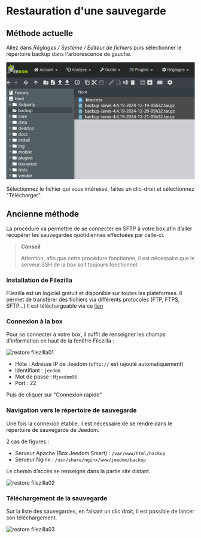# Restauration d'une sauvegarde

## Méthode actuelle

Allez dans *Réglages / Système / Editeur de fichiers* puis sélectionner le répertoire backup dans l'arborescence de gauche.

![restore editeur01](images/restore-editeur01.png)

Sélectionnez le fichier qui vous intéresse, faites un clic-droit et sélectionnez "Télécharger".

## Ancienne méthode

La procédure va permettre de se connecter en SFTP à votre box afin d’aller récupérer les sauvegardes quotidiennes effectuées par celle-ci.

> **Conseil**
>
> Attention, afin que cette procédure fonctionne, il est nécessaire que le serveur SSH de la box soit toujours fonctionnel.

### Installation de Filezilla

Filezilla est un logiciel gratuit et disponible sur toutes les plateformes. Il permet de transférer des fichiers via différents protocoles (FTP, FTPS, SFTP…​) Il est téléchargeable via ce [lien](https://filezilla-project.org/download.php?type=client)

### Connexion à la box

Pour se connecter à votre box, il suffit de renseigner les champs d’information en haut de la fenêtre Filezilla :

![restore filezilla01](images/restore-filezilla01.jpg)

-   Hôte : Adresse IP de Jeedom (``sftp://`` est rajouté automatiquement)
-   Identifiant : ``jeedom``
-   Mot de passe : ``Mjeedom96``
-   Port : 22

Puis de cliquer sur "Connexion rapide"

### Navigation vers le répertoire de sauvegarde

Une fois la connexion établie, il est nécessaire de se rendre dans le répertoire de sauvegarde de Jeedom.

2 cas de figures :

-   Serveur Apache (Box Jeedom Smart) : ``/var/www/html/backup``
-   Serveur Nginx :  ``/usr/share/nginx/www/jeedom/backup``

Le chemin d’accès se renseigne dans la partie site distant.

![restore filezilla02](images/restore-filezilla02.jpg)

### Téléchargement de la sauvegarde

Sur la liste des sauvegardes, en faisant un clic droit, il est possible de lancer son téléchargement.

![restore filezilla03](images/restore-filezilla03.jpg)
